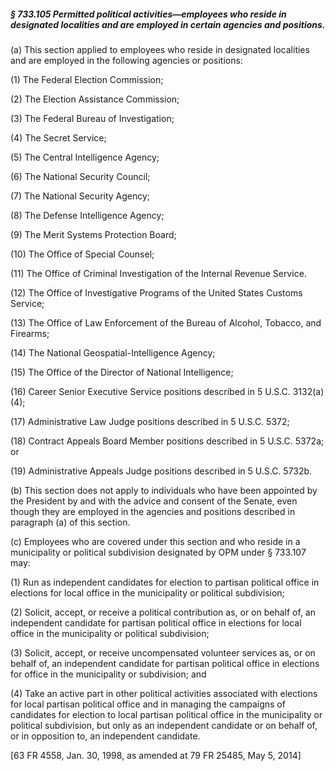 ##### § 733.105 Permitted political activities—employees who reside in designated localities and are employed in certain agencies and positions. #####

(a) This section applied to employees who reside in designated localities and are employed in the following agencies or positions:

(1) The Federal Election Commission;

(2) The Election Assistance Commission;

(3) The Federal Bureau of Investigation;

(4) The Secret Service;

(5) The Central Intelligence Agency;

(6) The National Security Council;

(7) The National Security Agency;

(8) The Defense Intelligence Agency;

(9) The Merit Systems Protection Board;

(10) The Office of Special Counsel;

(11) The Office of Criminal Investigation of the Internal Revenue Service.

(12) The Office of Investigative Programs of the United States Customs Service;

(13) The Office of Law Enforcement of the Bureau of Alcohol, Tobacco, and Firearms;

(14) The National Geospatial-Intelligence Agency;

(15) The Office of the Director of National Intelligence;

(16) Career Senior Executive Service positions described in 5 U.S.C. 3132(a)(4);

(17) Administrative Law Judge positions described in 5 U.S.C. 5372;

(18) Contract Appeals Board Member positions described in 5 U.S.C. 5372a; or

(19) Administrative Appeals Judge positions described in 5 U.S.C. 5732b.

(b) This section does not apply to individuals who have been appointed by the President by and with the advice and consent of the Senate, even though they are employed in the agencies and positions described in paragraph (a) of this section.

(c) Employees who are covered under this section and who reside in a municipality or political subdivision designated by OPM under § 733.107 may:

(1) Run as independent candidates for election to partisan political office in elections for local office in the municipality or political subdivision;

(2) Solicit, accept, or receive a political contribution as, or on behalf of, an independent candidate for partisan political office in elections for local office in the municipality or political subdivision;

(3) Solicit, accept, or receive uncompensated volunteer services as, or on behalf of, an independent candidate for partisan political office in elections for office in the municipality or subdivision; and

(4) Take an active part in other political activities associated with elections for local partisan political office and in managing the campaigns of candidates for election to local partisan political office in the municipality or political subdivision, but only as an independent candidate or on behalf of, or in opposition to, an independent candidate.

[63 FR 4558, Jan. 30, 1998, as amended at 79 FR 25485, May 5, 2014]